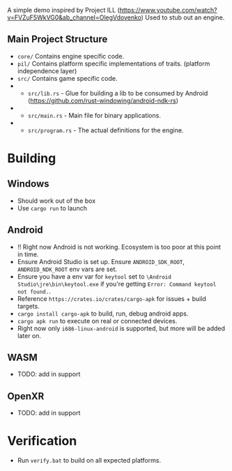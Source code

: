 A simple demo inspired by Project ILL (https://www.youtube.com/watch?v=FVZuF5WkVG0&ab_channel=OlegVdovenko)
Used to stub out an engine.

## Main Project Structure
* `core/` Contains engine specific code.
* `pil/` Contains platform specific implementations of traits. (platform independence layer)
* `src/` Contains game specific code.
* * `src/lib.rs` - Glue for building a lib to be consumed by Android (https://github.com/rust-windowing/android-ndk-rs)
* * `src/main.rs` - Main file for binary applications.
* * `src/program.rs` - The actual definitions for the engine. 


# Building
## Windows
* Should work out of the box
* Use `cargo run` to launch

## Android 
* !! Right now Android is not working. Ecosystem is too poor at this point in time. 
* Ensure Android Studio is set up. Ensure `ANDROID_SDK_ROOT`, `ANDROID_NDK_ROOT` env vars are set. 
* Ensure you have a env var for `keytool` set to `\Android Studio\jre\bin\keytool.exe` if you're getting `Error: Command keytool not found.`.
* Reference `https://crates.io/crates/cargo-apk` for issues + build targets.
* `cargo install cargo-apk` to build, run, debug android apps. 
* `cargo apk run` to execute on real or connected devices.
* Right now only `i686-linux-android` is supported, but more will be added later on.

## WASM
* TODO: add in support

## OpenXR
* TODO: add in support

# Verification
* Run `verify.bat` to build on all expected platforms.
